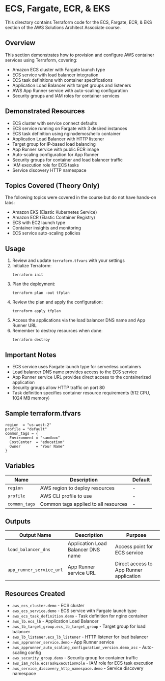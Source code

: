 # ECS, Fargate, ECR, & EKS

This directory contains Terraform code for the ECS, Fargate, ECR, & EKS section of the AWS Solutions Architect Associate course.

## Overview

This section demonstrates how to provision and configure AWS container services using Terraform, covering:

- Amazon ECS cluster with Fargate launch type
- ECS service with load balancer integration
- ECS task definitions with container specifications
- Application Load Balancer with target groups and listeners
- AWS App Runner service with auto-scaling configuration
- Security groups and IAM roles for container services

## Demonstrated Resources

- ECS cluster with service connect defaults
- ECS service running on Fargate with 3 desired instances
- ECS task definition using nginxdemos/hello container
- Application Load Balancer with HTTP listener
- Target group for IP-based load balancing
- App Runner service with public ECR image
- Auto-scaling configuration for App Runner
- Security groups for container and load balancer traffic
- IAM execution role for ECS tasks
- Service discovery HTTP namespace

## Topics Covered (Theory Only)

The following topics were covered in the course but do not have hands-on labs:

- Amazon EKS (Elastic Kubernetes Service)
- Amazon ECR (Elastic Container Registry)
- ECS with EC2 launch type
- Container insights and monitoring
- ECS service auto-scaling policies

## Usage

1. Review and update `terraform.tfvars` with your settings
2. Initialize Terraform:
   ```
   terraform init
   ```
3. Plan the deployment:
   ```
   terraform plan -out tfplan
   ```
4. Review the plan and apply the configuration:
   ```
   terraform apply tfplan
   ```
5. Access the applications via the load balancer DNS name and App Runner URL
6. Remember to destroy resources when done:
   ```
   terraform destroy
   ```

## Important Notes

- ECS service uses Fargate launch type for serverless containers
- Load balancer DNS name provides access to the ECS service
- App Runner service URL provides direct access to the containerized application
- Security groups allow HTTP traffic on port 80
- Task definition specifies container resource requirements (512 CPU, 1024 MB memory)

## Sample terraform.tfvars

```hcl
region  = "us-west-2"
profile = "default"
common_tags = {
  Environment = "sandbox"
  CostCenter  = "education"
  Owner       = "Your Name"
}
```

## Variables

| Name          | Description                                      | Default |
|---------------|--------------------------------------------------|---------|
| `region`      | AWS region to deploy resources                   | -       |
| `profile`     | AWS CLI profile to use                           | -       |
| `common_tags` | Common tags applied to all resources             | -       |

## Outputs

| Output Name              | Description                           | Purpose                                    |
|--------------------------|---------------------------------------|--------------------------------------------|
| `load_balancer_dns`      | Application Load Balancer DNS name    | Access point for ECS service              |
| `app_runner_service_url` | App Runner service URL                | Direct access to App Runner application   |

## Resources Created

- `aws_ecs_cluster.demo` - ECS cluster
- `aws_ecs_service.demo` - ECS service with Fargate launch type
- `aws_ecs_task_definition.demo` - Task definition for nginx container
- `aws_lb.ecs_lb` - Application Load Balancer
- `aws_lb_target_group.ecs_lb_target_group` - Target group for load balancer
- `aws_lb_listener.ecs_lb_listener` - HTTP listener for load balancer
- `aws_apprunner_service.demo` - App Runner service
- `aws_apprunner_auto_scaling_configuration_version.demo_asc` - Auto-scaling config
- `aws_security_group.demo` - Security group for container traffic
- `aws_iam_role.ecsTaskExecutionRole` - IAM role for ECS task execution
- `aws_service_discovery_http_namespace.demo` - Service discovery namespace